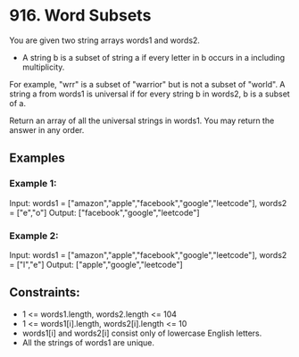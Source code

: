 # 916. Word Subsets

You are given two string arrays words1 and words2.

- A string b is a subset of string a if every letter in b occurs in a including multiplicity.

For example, "wrr" is a subset of "warrior" but is not a subset of "world".
A string a from words1 is universal if for every string b in words2, b is a subset of a.

Return an array of all the universal strings in words1. You may return the answer in any order.

## Examples

### Example 1:

Input: words1 = ["amazon","apple","facebook","google","leetcode"], words2 = ["e","o"]
Output: ["facebook","google","leetcode"]

### Example 2:

Input: words1 = ["amazon","apple","facebook","google","leetcode"], words2 = ["l","e"]
Output: ["apple","google","leetcode"]

## Constraints:

- 1 <= words1.length, words2.length <= 104
- 1 <= words1[i].length, words2[i].length <= 10
- words1[i] and words2[i] consist only of lowercase English letters.
- All the strings of words1 are unique.